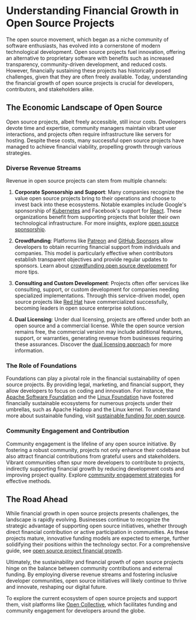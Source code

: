 # Understanding Financial Growth in Open Source Projects

The open source movement, which began as a niche community of software enthusiasts, has evolved into a cornerstone of modern technological development. Open source projects fuel innovation, offering an alternative to proprietary software with benefits such as increased transparency, community-driven development, and reduced costs. However, financially sustaining these projects has historically posed challenges, given that they are often freely available. Today, understanding the financial growth of open source projects is crucial for developers, contributors, and stakeholders alike.

## The Economic Landscape of Open Source

Open source projects, albeit freely accessible, still incur costs. Developers devote time and expertise, community managers maintain vibrant user interactions, and projects often require infrastructure like servers for hosting. Despite these costs, many successful open source projects have managed to achieve financial viability, propelling growth through various strategies.

### Diverse Revenue Streams

Revenue in open source projects can stem from multiple channels:

1. **Corporate Sponsorship and Support**: Many companies recognize the value open source projects bring to their operations and choose to invest back into these ecosystems. Notable examples include Google's sponsorship of [Kubernetes](https://kubernetes.io/) and Facebook's support for [React](https://reactjs.org/). These organizations benefit from supporting projects that bolster their own technological infrastructure. For more insights, explore [open source sponsorship](https://www.license-token.com/wiki/open-source-sponsorship).

2. **Crowdfunding**: Platforms like [Patreon](https://www.patreon.com/) and [GitHub Sponsors](https://github.com/sponsors) allow developers to obtain recurring financial support from individuals and companies. This model is particularly effective when contributors establish transparent objectives and provide regular updates to sponsors. Learn about [crowdfunding open source development](https://www.license-token.com/wiki/crowdfunding-open-source-development) for more tips.

3. **Consulting and Custom Development**: Projects often offer services like consulting, support, or custom development for companies needing specialized implementations. Through this service-driven model, open source projects like [Red Hat](https://www.redhat.com/) have commercialized successfully, becoming leaders in open source enterprise solutions.

4. **Dual Licensing**: Under dual licensing, projects are offered under both an open source and a commercial license. While the open source version remains free, the commercial version may include additional features, support, or warranties, generating revenue from businesses requiring these assurances. Discover the [dual licensing approach](https://www.license-token.com/wiki/dual-licensing-approach) for more information.

### The Role of Foundations

Foundations can play a pivotal role in the financial sustainability of open source projects. By providing legal, marketing, and financial support, they allow developers to focus on coding and innovation. For instance, the [Apache Software Foundation](https://www.apache.org/) and the [Linux Foundation](https://www.linuxfoundation.org/) have fostered financially sustainable ecosystems for numerous projects under their umbrellas, such as Apache Hadoop and the Linux kernel. To understand more about sustainable funding, visit [sustainable funding for open source](https://www.license-token.com/wiki/sustainable-funding-for-open-source).

### Community Engagement and Contribution

Community engagement is the lifeline of any open source initiative. By fostering a robust community, projects not only enhance their codebase but also attract financial contributions from grateful users and stakeholders. Vibrant communities often spur more developers to contribute to projects, indirectly supporting financial growth by reducing development costs and improving project quality. Explore [community engagement strategies](https://www.license-token.com/wiki/community-engagement-strategies) for effective methods.

## The Road Ahead

While financial growth in open source projects presents challenges, the landscape is rapidly evolving. Businesses continue to recognize the strategic advantage of supporting open source initiatives, whether through direct financial contribution or active participation in communities. As these projects mature, innovative funding models are expected to emerge, further solidifying their positions within the technology sector. For a comprehensive guide, see [open source project financial growth](https://www.license-token.com/wiki/open-source-project-financial-growth).

Ultimately, the sustainability and financial growth of open source projects hinge on the balance between community contributions and external funding. By employing diverse revenue streams and fostering inclusive developer communities, open source initiatives will likely continue to thrive and innovate, reshaping our digital future.

To explore the current ecosystem of open source projects and support them, visit platforms like [Open Collective](https://opencollective.com/), which facilitates funding and community engagement for developers around the globe.